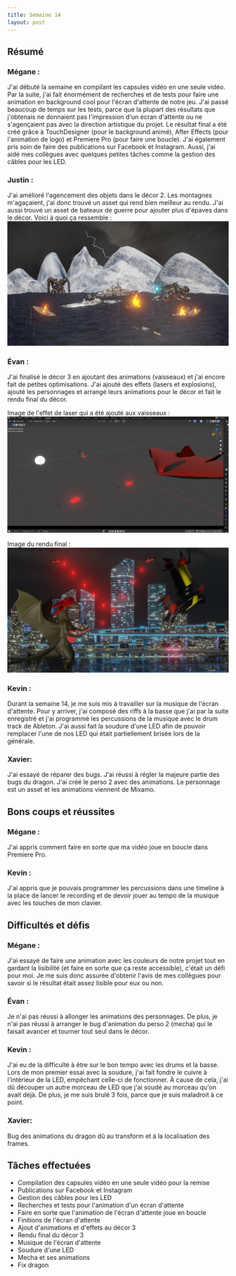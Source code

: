 ```yaml
---
title: Semaine 14
layout: post
---
```


## Résumé

### Mégane :

J'ai débuté la semaine en compilant les capsules vidéo en une seule vidéo. Par la suite, j'ai fait énormément de recherches et de tests pour faire une animation en background cool pour l'écran d'attente de notre jeu. J'ai passé beaucoup de temps sur les tests, parce que la plupart des résultats que j'obtenais ne donnaient pas l'impression d'un écran d'attente ou ne s'agençaient pas avec la direction artistique du projet. Le résultat final a été créé grâce à TouchDesigner (pour le background animé), After Effects (pour l'animation de logo) et Premiere Pro (pour faire une boucle). J'ai également pris soin de faire des publications sur Facebook et Instagram. Aussi, j'ai aidé mes collègues avec quelques petites tâches comme la gestion des câbles pour les LED.

### Justin :

J'ai amélioré l'agencement des objets dans le décor 2. Les montagnes m'agaçaient, j'ai donc trouvé un asset qui rend bien meilleur au rendu. J'ai aussi trouvé un asset de bateaux de guerre pour ajouter plus d'épaves dans le décor. Voici à quoi ça ressemble :
![Décor 2 optimisé](../medias/decor2_opti.PNG)

### Évan :

J'ai finalisé le décor 3 en ajoutant des animations (vaisseaux) et j'ai encore fait de petites optimisations. J'ai ajouté des effets (lasers et explosions), ajouté les personnages et arrangé leurs animations pour le décor et fait le rendu final du décor.

Image de l'effet de laser qui a été ajouté aux vaisseaux :
![Effet de laser](../medias/effet_final.png)

Image du rendu final :
![Rendu final du décor 3](../medias/rendu_final.jpg)

### Kevin :

Durant la semaine 14, je me suis mis à travailler sur la musique de l'écran d'attente. Pour y arriver, j'ai composé des riffs à la basse que j'ai par la suite enregistré et j'ai programmé les percussions de la musique avec le drum track de Ableton. J'ai aussi fait la soudure d'une LED afin de pouvoir remplacer l'une de nos LED qui était partiellement brisée lors de la générale.

### Xavier:

J'ai essayé de réparer des bugs. J'ai réussi à régler la majeure partie des bugs du dragon. J'ai créé le perso 2 avec des animations. Le personnage est un asset et les animations viennent de Mixamo.

## Bons coups et réussites

### Mégane :

J'ai appris comment faire en sorte que ma vidéo joue en boucle dans Premiere Pro.

### Kevin :

J'ai appris que je pouvais programmer les percussions dans une timeline à la place de lancer le recording et de devoir jouer au tempo de la musique avec les touches de mon clavier.

## Difficultés et défis

### Mégane :

J'ai essayé de faire une animation avec les couleurs de notre projet tout en gardant la lisibilité (et faire en sorte que ça reste accessible), c'était un défi pour moi. Je me suis donc assurée d'obtenir l'avis de mes collègues pour savoir si le résultat était assez lisible pour eux ou non.

### Évan :

Je n'ai pas réussi à allonger les animations des personnages. De plus, je n'ai pas réussi à arranger le bug d'animation du perso 2 (mecha) qui le faisait avancer et tourner tout seul dans le décor.

### Kevin :

J'ai eu de la difficulté à être sur le bon tempo avec les drums et la basse. Lors de mon premier essai avec la soudure, j'ai fait fondre le cuivre à l'intérieur de la LED, empêchant celle-ci de fonctionner. À cause de cela, j'ai dû découper un autre morceau de LED que j'ai soudé au morceau qu'on avait déjà. De plus, je me suis brulé 3 fois, parce que je suis maladroit à ce point.

### Xavier:

Bug des animations du dragon dû au transform et à la localisation des frames.

## Tâches effectuées

- Compilation des capsules vidéo en une seule vidéo pour la remise
- Publications sur Facebook et Instagram
- Gestion des câbles pour les LED
- Recherches et tests pour l'animation d'un écran d'attente
- Faire en sorte que l'animation de l'écran d'attente joue en boucle
- Finitions de l'écran d'attente
- Ajout d'animations et d'effets au décor 3
- Rendu final du décor 3
- Musique de l'écran d'attente
- Soudure d'une LED
- Mecha et ses animations
- Fix dragon
